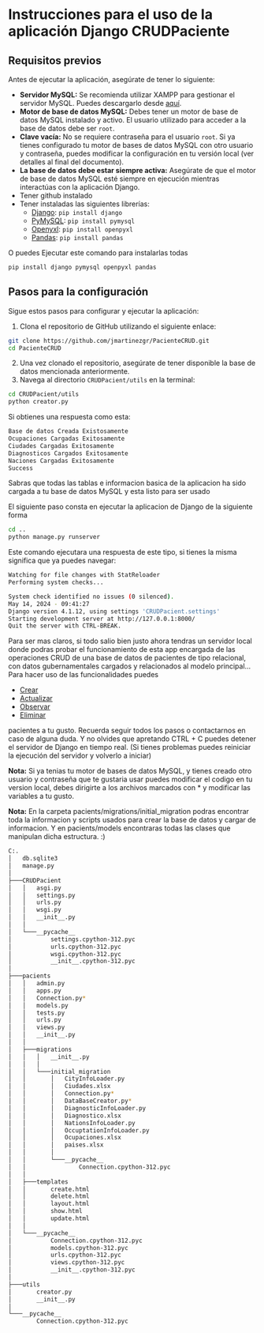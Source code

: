 # Instrucciones para el uso de la aplicación Django CRUDPaciente

## Requisitos previos

Antes de ejecutar la aplicación, asegúrate de tener lo siguiente:

- **Servidor MySQL:** Se recomienda utilizar XAMPP para gestionar el servidor MySQL. Puedes descargarlo desde [aquí](https://www.apachefriends.org/index.html).
- **Motor de base de datos MySQL:** Debes tener un motor de base de datos MySQL instalado y activo. El usuario utilizado para acceder a la base de datos debe ser `root`.
- **Clave vacía:** No se requiere contraseña para el usuario `root`. Si ya tienes configurado tu motor de bases de datos MySQL con otro usuario y contraseña, puedes modificar la configuración en tu versión local (ver detalles al final del documento).
- **La base de datos debe estar siempre activa:** Asegúrate de que el motor de base de datos MySQL esté siempre en ejecución mientras interactúas con la aplicación Django.
- Tener github instalado
- Tener instaladas las siguientes librerías:
  - [Django](https://www.djangoproject.com/): `pip install django`
  - [PyMySQL](https://pypi.org/project/PyMySQL/): `pip install pymysql`
  - [Openyxl](https://pypi.org/project/openpyxl/): `pip install openpyxl`
  - [Pandas](https://pypi.org/project/pandas/): `pip install pandas`

O puedes Ejecutar este comando para instalarlas todas
```bash
pip install django pymysql openpyxl pandas
```
## Pasos para la configuración

Sigue estos pasos para configurar y ejecutar la aplicación:

1. Clona el repositorio de GitHub utilizando el siguiente enlace:

```bash
git clone https://github.com/jmartinezgr/PacienteCRUD.git
cd PacienteCRUD
```

2. Una vez clonado el repositorio, asegúrate de tener disponible la base de datos mencionada anteriormente.
3. Navega al directorio `CRUDPacient/utils` en la terminal:

```bash
cd CRUDPacient/utils
python creator.py
```

Si obtienes una respuesta como esta:

```bash
Base de datos Creada Existosamente
Ocupaciones Cargadas Exitosamente
Ciudades Cargadas Exitosamente
Diagnosticos Cargados Exitosamente
Naciones Cargadas Exitosamente
Success
```

Sabras que todas las tablas e informacion basica de la aplicacion ha sido cargada a tu base de datos MySQL y esta listo para ser usado

El siguiente paso consta en ejecutar la aplicacion de Django de la siguiente forma

```bash
cd ..
python manage.py runserver
```

Este comando ejecutara una respuesta de este tipo, si tienes la misma significa que ya puedes navegar:

```bash
Watching for file changes with StatReloader
Performing system checks...

System check identified no issues (0 silenced).
May 14, 2024 - 09:41:27
Django version 4.1.12, using settings 'CRUDPacient.settings'
Starting development server at http://127.0.0.1:8000/
Quit the server with CTRL-BREAK.
```

Para ser mas claros, si todo salio bien justo ahora tendras un servidor local donde podras probar el funcionamiento de esta app encargada de las operaciones CRUD de una base de datos de pacientes de tipo relacional, con datos gubernamentales cargados y relacionados al modelo principal... Para hacer uso de las funcionalidades puedes

- [Crear](http://127.0.0.1:8000/crear/)
- [Actualizar](http://127.0.0.1:8000/actualizar/)
- [Observar](http://127.0.0.1:8000/mostrar/)
- [Eliminar](http://127.0.0.1:8000/eliminar/)

pacientes a tu gusto. Recuerda seguir todos los pasos o contactarnos en caso de alguna duda. Y no olvides que apretando CTRL + C puedes detener el servidor de Django en tiempo real. (Si tienes problemas puedes reiniciar la ejecución del servidor y volverlo a iniciar)

**Nota:** Si ya tenias tu motor de bases de datos MySQL, y tienes creado otro usuario y contraseña que te gustaria usar puedes modificar el codigo en tu version local, debes dirigirte a los archivos marcados con * y modificar las variables a tu gusto.

**Nota:** En la carpeta pacients/migrations/initial_migration podras encontrar toda la informacion y scripts usados para crear la base de datos y cargar de informacion. Y en pacients/models encontraras todas las clases que manipulan dicha estructura. :)

```bash
C:.
│   db.sqlite3
│   manage.py
│
├───CRUDPacient
│   │   asgi.py
│   │   settings.py
│   │   urls.py
│   │   wsgi.py
│   │   __init__.py
│   │
│   └───__pycache__
│           settings.cpython-312.pyc
│           urls.cpython-312.pyc
│           wsgi.cpython-312.pyc
│           __init__.cpython-312.pyc
│
├───pacients
│   │   admin.py
│   │   apps.py
│   │   Connection.py*
│   │   models.py
│   │   tests.py
│   │   urls.py
│   │   views.py
│   │   __init__.py
│   │
│   ├───migrations
│   │   │   __init__.py
│   │   │
│   │   └───initial_migration
│   │       │   CityInfoLoader.py
│   │       │   Ciudades.xlsx
│   │       │   Connection.py*
│   │       │   DataBaseCreator.py*
│   │       │   DiagnosticInfoLoader.py
│   │       │   Diagnostico.xlsx
│   │       │   NationsInfoLoader.py
│   │       │   OccuptationInfoLoader.py
│   │       │   Ocupaciones.xlsx
│   │       │   paises.xlsx
│   │       │
│   │       └───__pycache__
│   │               Connection.cpython-312.pyc
│   │
│   ├───templates
│   │       create.html
│   │       delete.html
│   │       layout.html
│   │       show.html
│   │       update.html
│   │
│   └───__pycache__
│           Connection.cpython-312.pyc
│           models.cpython-312.pyc
│           urls.cpython-312.pyc
│           views.cpython-312.pyc
│           __init__.cpython-312.pyc
│
├───utils
│       creator.py
│       __init__.py
│
└───__pycache__
        Connection.cpython-312.pyc
```
